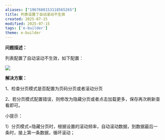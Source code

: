 ```yaml
---
aliases: ["1967688153118565265"]
title: 列表设置了自动滚动不生效
created: 2025-07-15
modified: 2025-07-15
tags: ['e-builder']
theme: e-builder
---
```


**问题描述：**

列表配置了自动滚动不生效，如下配置：

![](https://myhelpdoc.oss-cn-heyuan.aliyuncs.com/mdimages/e936d0ad0be7443a748d853885f7b6d7.jpg)

**解决方案：**

1、检查分页模式是否配置为页码分页或者滚动分页

2、若分页模式配置错误，则修改为隐藏分页或者点击加载更多，保存再次刷新查看即可。

小提示：

1）分页模式=隐藏分页时，根据设置的滚动频率，自动滚动数据，到数据最后一条时，接上第一条数据，循环滚动；

